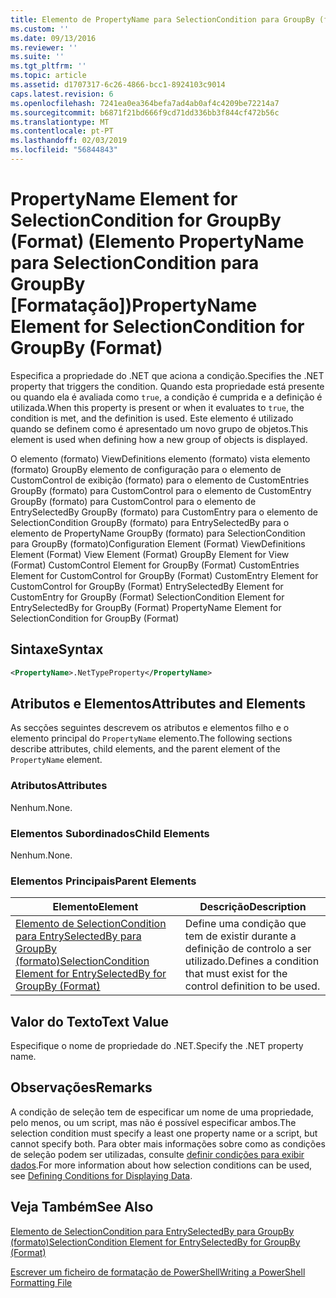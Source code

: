 ```yaml
---
title: Elemento de PropertyName para SelectionCondition para GroupBy (formato) | Documentos da Microsoft
ms.custom: ''
ms.date: 09/13/2016
ms.reviewer: ''
ms.suite: ''
ms.tgt_pltfrm: ''
ms.topic: article
ms.assetid: d1707317-6c26-4866-bcc1-8924103c9014
caps.latest.revision: 6
ms.openlocfilehash: 7241ea0ea364befa7ad4ab0af4c4209be72214a7
ms.sourcegitcommit: b6871f21bd666f9cd71dd336bb3f844cf472b56c
ms.translationtype: MT
ms.contentlocale: pt-PT
ms.lasthandoff: 02/03/2019
ms.locfileid: "56844843"
---
```

# <a name="propertyname-element-for-selectioncondition-for-groupby-format"></a><span data-ttu-id="8f155-102">PropertyName Element for SelectionCondition for GroupBy (Format) (Elemento PropertyName para SelectionCondition para GroupBy [Formatação])</span><span class="sxs-lookup"><span data-stu-id="8f155-102">PropertyName Element for SelectionCondition for GroupBy (Format)</span></span>

<span data-ttu-id="8f155-103">Especifica a propriedade do .NET que aciona a condição.</span><span class="sxs-lookup"><span data-stu-id="8f155-103">Specifies the .NET property that triggers the condition.</span></span> <span data-ttu-id="8f155-104">Quando esta propriedade está presente ou quando ela é avaliada como `true`, a condição é cumprida e a definição é utilizada.</span><span class="sxs-lookup"><span data-stu-id="8f155-104">When this property is present or when it evaluates to `true`, the condition is met, and the definition is used.</span></span> <span data-ttu-id="8f155-105">Este elemento é utilizado quando se definem como é apresentado um novo grupo de objetos.</span><span class="sxs-lookup"><span data-stu-id="8f155-105">This element is used when defining how a new group of objects is displayed.</span></span>

<span data-ttu-id="8f155-106">O elemento (formato) ViewDefinitions elemento (formato) vista elemento (formato) GroupBy elemento de configuração para o elemento de CustomControl de exibição (formato) para o elemento de CustomEntries GroupBy (formato) para CustomControl para o elemento de CustomEntry GroupBy (formato) para CustomControl para o elemento de EntrySelectedBy GroupBy (formato) para CustomEntry para o elemento de SelectionCondition GroupBy (formato) para EntrySelectedBy para o elemento de PropertyName GroupBy (formato) para SelectionCondition para GroupBy (formato)</span><span class="sxs-lookup"><span data-stu-id="8f155-106">Configuration Element (Format) ViewDefinitions Element (Format) View Element (Format) GroupBy Element for View (Format) CustomControl Element for GroupBy (Format) CustomEntries Element for CustomControl for GroupBy (Format) CustomEntry Element for CustomControl for GroupBy (Format) EntrySelectedBy Element for CustomEntry for GroupBy (Format) SelectionCondition Element for EntrySelectedBy for GroupBy (Format) PropertyName Element for SelectionCondition for GroupBy (Format)</span></span>

## <a name="syntax"></a><span data-ttu-id="8f155-107">Sintaxe</span><span class="sxs-lookup"><span data-stu-id="8f155-107">Syntax</span></span>

```xml
<PropertyName>.NetTypeProperty</PropertyName>
```

## <a name="attributes-and-elements"></a><span data-ttu-id="8f155-108">Atributos e Elementos</span><span class="sxs-lookup"><span data-stu-id="8f155-108">Attributes and Elements</span></span>

<span data-ttu-id="8f155-109">As secções seguintes descrevem os atributos e elementos filho e o elemento principal do `PropertyName` elemento.</span><span class="sxs-lookup"><span data-stu-id="8f155-109">The following sections describe attributes, child elements, and the parent element of the `PropertyName` element.</span></span>

### <a name="attributes"></a><span data-ttu-id="8f155-110">Atributos</span><span class="sxs-lookup"><span data-stu-id="8f155-110">Attributes</span></span>

<span data-ttu-id="8f155-111">Nenhum.</span><span class="sxs-lookup"><span data-stu-id="8f155-111">None.</span></span>

### <a name="child-elements"></a><span data-ttu-id="8f155-112">Elementos Subordinados</span><span class="sxs-lookup"><span data-stu-id="8f155-112">Child Elements</span></span>

<span data-ttu-id="8f155-113">Nenhum.</span><span class="sxs-lookup"><span data-stu-id="8f155-113">None.</span></span>

### <a name="parent-elements"></a><span data-ttu-id="8f155-114">Elementos Principais</span><span class="sxs-lookup"><span data-stu-id="8f155-114">Parent Elements</span></span>

|<span data-ttu-id="8f155-115">Elemento</span><span class="sxs-lookup"><span data-stu-id="8f155-115">Element</span></span>|<span data-ttu-id="8f155-116">Descrição</span><span class="sxs-lookup"><span data-stu-id="8f155-116">Description</span></span>|
|-------------|-----------------|
|[<span data-ttu-id="8f155-117">Elemento de SelectionCondition para EntrySelectedBy para GroupBy (formato)</span><span class="sxs-lookup"><span data-stu-id="8f155-117">SelectionCondition Element for EntrySelectedBy for GroupBy (Format)</span></span>](./selectioncondition-element-for-entryselectedby-for-groupby-format.md)|<span data-ttu-id="8f155-118">Define uma condição que tem de existir durante a definição de controlo a ser utilizado.</span><span class="sxs-lookup"><span data-stu-id="8f155-118">Defines a condition that must exist for the control definition to be used.</span></span>|

## <a name="text-value"></a><span data-ttu-id="8f155-119">Valor do Texto</span><span class="sxs-lookup"><span data-stu-id="8f155-119">Text Value</span></span>

<span data-ttu-id="8f155-120">Especifique o nome de propriedade do .NET.</span><span class="sxs-lookup"><span data-stu-id="8f155-120">Specify the .NET property name.</span></span>

## <a name="remarks"></a><span data-ttu-id="8f155-121">Observações</span><span class="sxs-lookup"><span data-stu-id="8f155-121">Remarks</span></span>

<span data-ttu-id="8f155-122">A condição de seleção tem de especificar um nome de uma propriedade, pelo menos, ou um script, mas não é possível especificar ambos.</span><span class="sxs-lookup"><span data-stu-id="8f155-122">The selection condition must specify a least one property name or a script, but cannot specify both.</span></span> <span data-ttu-id="8f155-123">Para obter mais informações sobre como as condições de seleção podem ser utilizadas, consulte [definir condições para exibir dados](./defining-conditions-for-displaying-data.md).</span><span class="sxs-lookup"><span data-stu-id="8f155-123">For more information about how selection conditions can be used, see [Defining Conditions for Displaying Data](./defining-conditions-for-displaying-data.md).</span></span>

## <a name="see-also"></a><span data-ttu-id="8f155-124">Veja Também</span><span class="sxs-lookup"><span data-stu-id="8f155-124">See Also</span></span>

[<span data-ttu-id="8f155-125">Elemento de SelectionCondition para EntrySelectedBy para GroupBy (formato)</span><span class="sxs-lookup"><span data-stu-id="8f155-125">SelectionCondition Element for EntrySelectedBy for GroupBy (Format)</span></span>](./selectioncondition-element-for-entryselectedby-for-groupby-format.md)

[<span data-ttu-id="8f155-126">Escrever um ficheiro de formatação de PowerShell</span><span class="sxs-lookup"><span data-stu-id="8f155-126">Writing a PowerShell Formatting File</span></span>](./writing-a-powershell-formatting-file.md)
